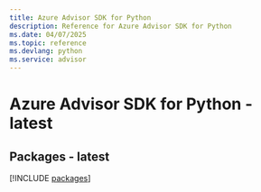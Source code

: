 ```yaml
---
title: Azure Advisor SDK for Python
description: Reference for Azure Advisor SDK for Python
ms.date: 04/07/2025
ms.topic: reference
ms.devlang: python
ms.service: advisor
---
```

# Azure Advisor SDK for Python - latest
## Packages - latest
[!INCLUDE [packages](advisor-index.md)]